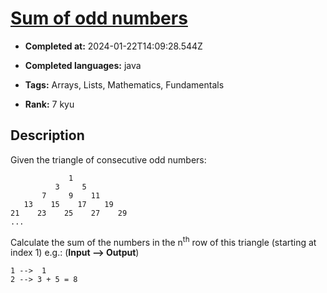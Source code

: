 # [Sum of odd numbers](https://www.codewars.com/kata/55fd2d567d94ac3bc9000064)

- **Completed at:** 2024-01-22T14:09:28.544Z

- **Completed languages:** java

- **Tags:** Arrays, Lists, Mathematics, Fundamentals

- **Rank:** 7 kyu

## Description

Given the triangle of consecutive odd numbers:

```
             1
          3     5
       7     9    11
   13    15    17    19
21    23    25    27    29
...
```

Calculate the sum of the numbers in the n<sup>th</sup> row of this triangle (starting at index 1) e.g.: (**Input --> Output**)

```
1 -->  1
2 --> 3 + 5 = 8
```
